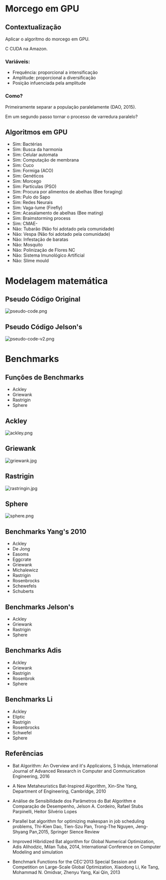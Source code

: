 Morcego em GPU
==============

Contextualização
----------------

Aplicar o algorítmo do morcego em GPU.

C CUDA na Amazon.

### Variáveis:

- Frequência: proporcional a intensificação
- Amplitude: proporcional a diversificação
- Posição infuenciada pela amplitude

### Como?

Primeiramente separar a população paralelamente (DAO, 2015).

Em um segundo passo tornar o processo de varredura paralelo?

Algoritmos em GPU
-----------------

- Sim: Bactérias
- Sim: Busca da harmonia
- Sim: Celular automata
- Sim: Computação de membrana
- Sim: Cuco
- Sim: Formiga (ACO)
- Sim: Genéticos
- Sim: Morcego
- Sim: Partículas (PSO)
- Sim: Procura por alimentos de abelhas (Bee foraging)
- Sim: Pulo do Sapo
- Sim: Redes Neurais
- Sim: Vaga-lume (Firefly)
- Sim: Acasalamento de abelhas (Bee mating)
- Sim: Braimstorming process
- Sim: CMAE-
- Não: Tubarão (Não foi adotado pela comunidade)
- Não: Vespa (Não foi adotado pela comunidade)
- Não: Infestação de baratas
- Não: Mosquito
- Não: Polinização de Flores NC 
- Não: Sistema Imunológico Artificial
- Não: Slime mould


Modelagem matemática
====================

Pseudo Código Original
----------------------
![pseudo-code.png](pseudo-code.png)


Pseudo Código Jelson's
-----------------------
![pseudo-code-v2.png](pseudo-code-v2.png)


Benchmarks
==========

Funções de Benchmarks
--------------------

- Ackley
- Griewank
- Rastrigin
- Sphere

Ackley
------

![ackley.png](ackley.png)

Griewank
--------

![griewank.jpg](griewank.jpg)

Rastrigin
--------

![rastringin.jpg](rastringin.jpg)

Sphere
------

![sphere.png](sphere.png)


Benchmarks Yang's 2010
----------------------

- Ackley
- De Jong
- Easoms
- Eggcrate
- Griewank
- Michalewicz
- Rastrigin
- Rosenbrocks
- Schewefels
- Schuberts


Benchmarks Jelson's
-------------------

- Ackley
- Griewank
- Rastrigin
- Sphere

Benchmarks Adis
---------------

- Ackley
- Griewank
- Rastrigin
- Rosenbrok
- Sphere

Benchmarks Li
-------------

- Ackley
- Eliptic
- Rastrigin
- Rosenbrocks
- Schwefel
- Sphere


Referências
-----------

 - Bat Algorithm: An Overview and it's Applicaions, S Induja,
International Journal of Advanced Research in Computer and
Communication Engineering, 2016

- A New Metaheuristics Bat-Inspired Algorithm, Xin-She Yang,
Department of Engineering, Cambridge, 2010

- Análise de Sensibilidade dos Parâmetros do Bat Algorithm e
Comparação de Desempenho, Jelson A. Cordeiro, Rafael Stubs
Parpinelli, Heitor Silvério Lopes

- Parallel bat algorithm for optimizing makespan in job scheduling
problems, Thi-Kien Dao, Tien-Szu Pan, Trong-The Nguyen,
Jeng-Shyang Pan,2015, Springer Sience Review

- Improved Hibridized Bat algorithm for Global Numerical
Optimization, Adis Alihodzic, Milan Tuba, 2014, International
Conference on Computer Modeling and simulation


- Benchmark Functions for the CEC'2013 Special Session and
Competition on Large-Scale Global Optimization, Xiaodong Li, Ke
Tang, Mohammad N. Omidvar, Zhenyu Yang, Kai Qin, 2013

